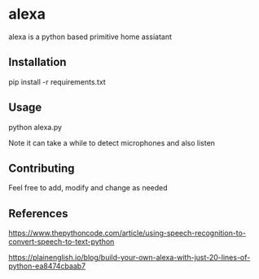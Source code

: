 # alexa

alexa is a python based primitive home assiatant

## Installation

pip install -r requirements.txt

## Usage

python alexa.py


Note it can take a while to detect microphones and also listen

## Contributing

Feel free to add, modify and change as needed

## References


https://www.thepythoncode.com/article/using-speech-recognition-to-convert-speech-to-text-python

https://plainenglish.io/blog/build-your-own-alexa-with-just-20-lines-of-python-ea8474cbaab7




